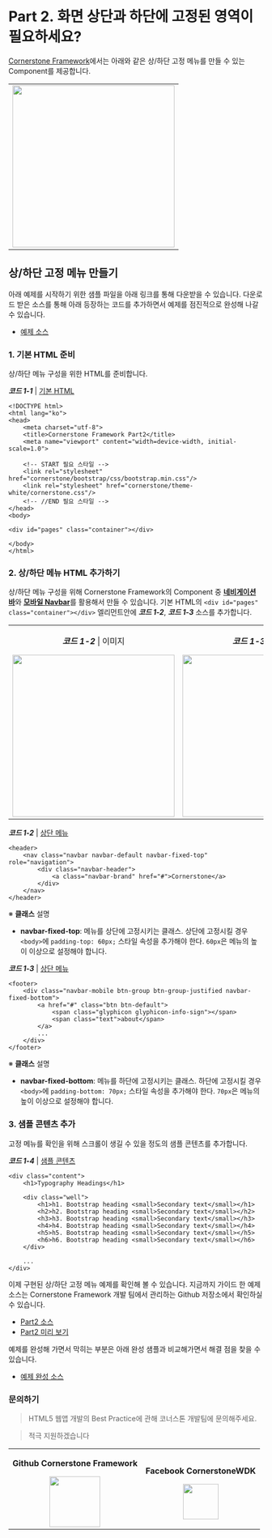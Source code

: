 # Part 2. 화면 상단과 하단에 고정된 영역이 필요하세요?

[Cornerstone Framework](https://github.com/cornerstonewdk/cornerstone-framework/tree/dev-2.0)에서는 아래와 같은 상/하단 고정 메뉴를 만들 수 있는 Component를 제공합니다. 

<table cellspacing="0" cellpadding="0" border="0" style="border: none;">
    <tbody><tr>
        <td style="border-top: none; text-align: center;">
            <a href="http://cornerstonewdk.github.io/cornerstone-framework-example/email/part1/html/index.html">
                <img alt="" width="320"
                 src="https://dl.dropboxusercontent.com/u/47146499/Blogs/Cornerstone/images/email/part2/part2.png"> 
            </a>
        </td>
    </tr></tbody>
</table>


## 상/하단 고정 메뉴 만들기
아래 예제를 시작하기 위한 샘플 파일을 아래 링크를 통해 다운받을 수 있습니다. 다운로드 받은 소스를 통해 아래 등장하는 코드를 추가하면서 예제를 점진적으로 완성해 나갈 수 있습니다.

- [예제 소스](https://github.com/cornerstonewdk/cornerstone-framework-example/archive/email-part1-incomplete.zip)

### 1. 기본 HTML 준비
상/하단 메뉴 구성을 위한 HTML를 준비합니다.

***코드 1-1*** | [기본 HTML]()
```
<!DOCTYPE html>
<html lang="ko">
<head>
    <meta charset="utf-8">
    <title>Cornerstone Framework Part2</title>
    <meta name="viewport" content="width=device-width, initial-scale=1.0">
    
    <!-- START 필요 스타일 -->
    <link rel="stylesheet" href="cornerstone/bootstrap/css/bootstrap.min.css"/>
    <link rel="stylesheet" href="cornerstone/theme-white/cornerstone.css"/>
    <!-- //END 필요 스타일 -->
</head>
<body>

<div id="pages" class="container"></div>

</body>
</html>
```

### 2. 상/하단 메뉴 HTML 추가하기
상/하단 메뉴 구성을 위해 Cornerstone Framework의 Component 중 [**네비게이션 바**]()와 [**모바일 Navbar**]()를 활용해서 만들 수 있습니다. 기본 HTML의 `<div id="pages" class="container"></div>` 엘리먼트안에 ***코드 1-2***, ***코드 1-3*** 소스를 추가합니다.

<table cellspacing="0" cellpadding="0" border="0" style="border: none;">
    <tbody>
    <tr>
        <td style="border-top: none; text-align: center;">
            <p><strong><em>코드 1-2</em></strong> | 이미지 </span>
            </p>
            <img alt="" width="320"
                 src="https://dl.dropboxusercontent.com/u/47146499/Blogs/Cornerstone/images/email/part2/header.png">            
        </td>
        <td style="border-top: none; text-align: center;">
            <p><strong><em>코드 1-3</em></strong>  | 이미지 </span>
            </p>
            <img alt="" width="320"
                 src="https://dl.dropboxusercontent.com/u/47146499/Blogs/Cornerstone/images/email/part2/footer.png">            
        </td>
    </tr>
    </tbodydy>
</table>

***코드 1-2*** | [상단 메뉴](https://gist.github.com/WoosubKim/d5efdf461a7b4891a15d/raw/ed044386a7cbdab39b822044429d5a4071e082af/header)
```
<header>
    <nav class="navbar navbar-default navbar-fixed-top" role="navigation">
        <div class="navbar-header">
            <a class="navbar-brand" href="#">Cornerstone</a>
        </div>
    </nav>
</header>
```

※ **클래스** 설명

- **navbar-fixed-top**: 메뉴를 상단에 고정시키는 클래스. 상단에 고정시킬 경우 `<body>`에 `padding-top: 60px;` 스타일 속성을 추가해야 한다. `60px`은 메뉴의 높이 이상으로 설정해야 합니다.

***코드 1-3*** | [상단 메뉴](https://gist.github.com/WoosubKim/cd142a1eabd37a19be45/raw/4a5d8173d7b2cd8d5dfc76a1b6a4d72299f4a78e/footer)
```
<footer>
    <div class="navbar-mobile btn-group btn-group-justified navbar-fixed-bottom">
        <a href="#" class="btn btn-default">
            <span class="glyphicon glyphicon-info-sign"></span>
            <span class="text">about</span>
        </a>
        ...
    </div>
</footer>
```

※ **클래스** 설명

- **navbar-fixed-bottom**: 메뉴를 하단에 고정시키는 클래스. 하단에 고정시킬 경우 `<body>`에 `padding-bottom: 70px;` 스타일 속성을 추가해야 한다. `70px`은 메뉴의 높이 이상으로 설정해야 합니다.

### 3. 샘플 콘텐츠 추가
고정 메뉴를 확인을 위해 스크롤이 생길 수 있을 정도의 샘플 콘텐츠를 추가합니다.

***코드 1-4*** | [샘플 콘텐츠](https://gist.github.com/WoosubKim/f4fdd895d8b7bf9320a7/raw/b8c43b3d04dea1205f28514f6043ef105ed97418/long-sample)
```
<div class="content">
    <h1>Typography Headings</h1>

    <div class="well">
        <h1>h1. Bootstrap heading <small>Secondary text</small></h1>
        <h2>h2. Bootstrap heading <small>Secondary text</small></h2>
        <h3>h3. Bootstrap heading <small>Secondary text</small></h3>
        <h4>h4. Bootstrap heading <small>Secondary text</small></h4>
        <h5>h5. Bootstrap heading <small>Secondary text</small></h5>
        <h6>h6. Bootstrap heading <small>Secondary text</small></h6>
    </div>
    
	...
</div>
```

이제 구현된 상/하단 고정 메뉴 예제를 확인해 볼 수 있습니다.
지금까지 가이드 한 예제 소스는 Cornerstone Framework 개발 팀에서 관리하는 Github 저장소에서 확인하실 수 있습니다.

- [Part2 소스](https://github.com/cornerstonewdk/cornerstone-framework-example/blob/email-part2/email/part2/html/index.html)
- [Part2 미리 보기](http://cornerstonewdk.github.io/cornerstone-framework-example/email/part2/html/)

예제를 완성해 가면서 막히는 부분은 아래 완성 샘플과 비교해가면서 해결 점을 찾을 수 있습니다.

- [예제 완성 소스](https://github.com/cornerstonewdk/cornerstone-framework-example/archive/email-part1-complete.zip)

### 문의하기
> HTML5 웹앱 개발의 Best Practice에 관해 코너스톤 개발팀에 문의해주세요. 

> 적극 지원하겠습니다

<table cellspacing="0" cellpadding="0" border="0" style="border: none;">
    <tbody><tr>
        <td style="border-top: none; text-align: center;">
            <p><strong>Github Cornerstone Framework</strong></p>
            <a href="https://github.com/cornerstonewdk/cornerstone-framework/issues?state=open">
                <img alt="" width="100"
                     src="https://31.media.tumblr.com/2a20d1e0d0d8d3f175bbd16e09e823e9/tumblr_inline_n0thrltYIu1rc9vvo.png">
            </a>
        </td>
        <td style="border-top: none; text-align: center;">
            <p><strong>Facebook CornerstoneWDK</strong></p>
            <a href="https://www.facebook.com/groups/cornerstonewdk/">
                <img alt="" width="70"
                     src="https://31.media.tumblr.com/299b61ea20104ceedd5517740298dc46/tumblr_inline_n0thriaGJp1rc9vvo.png" >
            </a>
        </td>
    </tr></tbody>
</table>









